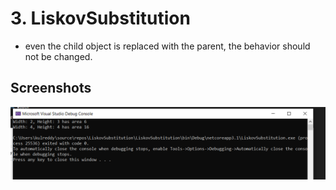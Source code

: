 # 3. LiskovSubstitution
- even the child object is replaced with the parent, the behavior should not be changed.

## Screenshots
![img1](https://github.com/kuluruvineeth/DesignPatterns/blob/3.LiskovSubstitution/LiskovSubstitution/screenshots/img1.PNG)